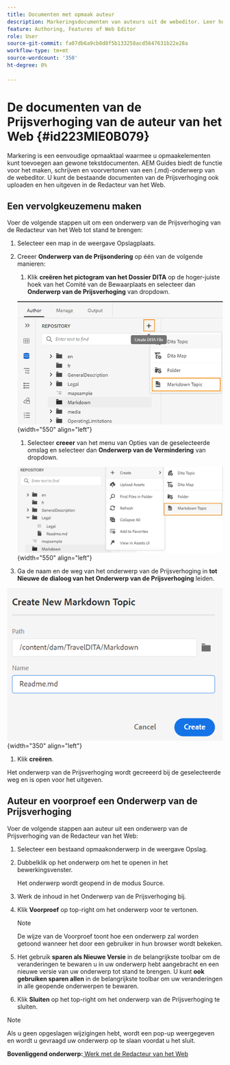 ```yaml
---
title: Documenten met opmaak auteur
description: Markeringsdocumenten van auteurs uit de webeditor. Leer hoe u een Markeringen-onderwerp maakt, ontwerpt en er een voorvertoning van weergeeft in AEM Guides.
feature: Authoring, Features of Web Editor
role: User
source-git-commit: fa07db6a9cb8d8f5b133258acd5647631b22e28a
workflow-type: tm+mt
source-wordcount: '350'
ht-degree: 0%

---
```


# De documenten van de Prijsverhoging van de auteur van het Web {#id223MIE0B079}

Markering is een eenvoudige opmaaktaal waarmee u opmaakelementen kunt toevoegen aan gewone tekstdocumenten. AEM Guides biedt de functie voor het maken, schrijven en voorvertonen van een \(.md\)-onderwerp van de webeditor. U kunt de bestaande documenten van de Prijsverhoging ook uploaden en hen uitgeven in de Redacteur van het Web.

## Een vervolgkeuzemenu maken

Voer de volgende stappen uit om een onderwerp van de Prijsverhoging van de Redacteur van het Web tot stand te brengen:

1. Selecteer een map in de weergave Opslagplaats.
1. Creeer **Onderwerp van de Prijsondering** op één van de volgende manieren:
   1. Klik **creëren het pictogram van het Dossier DITA** op de hoger-juiste hoek van het Comité van de Bewaarplaats en selecteer dan **Onderwerp van de Prijsverhoging** van dropdown.

   ![](images/create-markdown-dita-topic.png){width="550" align="left"}

   1. Selecteer **creeer** van het menu van Opties van de geselecteerde omslag en selecteer dan **Onderwerp van de Vermindering** van dropdown.

   ![](images/create-markdown-options-menu.png){width="550" align="left"}

1. Ga de naam en de weg van het onderwerp van de Prijsverhoging in **tot Nieuwe de dialoog van het Onderwerp van de Prijsverhoging** leiden.

![](images/create-markdown-dialog.png){width="350" align="left"}

1. Klik **creëren**.

Het onderwerp van de Prijsverhoging wordt gecreeerd bij de geselecteerde weg en is open voor het uitgeven.

## Auteur en voorproef een Onderwerp van de Prijsverhoging

Voer de volgende stappen aan auteur uit een onderwerp van de Prijsverhoging van de Redacteur van het Web:

1. Selecteer een bestaand opmaakonderwerp in de weergave Opslag.
1. Dubbelklik op het onderwerp om het te openen in het bewerkingsvenster.

   Het onderwerp wordt geopend in de modus Source.

1. Werk de inhoud in het Onderwerp van de Prijsverhoging bij.
1. Klik **Voorproef** op top-right om het onderwerp voor te vertonen.

   >[!NOTE]
   >
   > De wijze van de Voorproef toont hoe een onderwerp zal worden getoond wanneer het door een gebruiker in hun browser wordt bekeken.

1. Het gebruik **sparen als Nieuwe Versie** in de belangrijkste toolbar om de veranderingen te bewaren u in uw onderwerp hebt aangebracht en een nieuwe versie van uw onderwerp tot stand te brengen. U kunt **ook gebruiken sparen allen** in de belangrijkste toolbar om uw veranderingen in alle geopende onderwerpen te bewaren.

1. Klik **Sluiten** op het top-right om het onderwerp van de Prijsverhoging te sluiten.

>[!NOTE]
>
> Als u geen opgeslagen wijzigingen hebt, wordt een pop-up weergegeven en wordt u gevraagd uw onderwerp op te slaan voordat u het sluit.

**Bovenliggend onderwerp:**[ Werk met de Redacteur van het Web ](web-editor.md)
